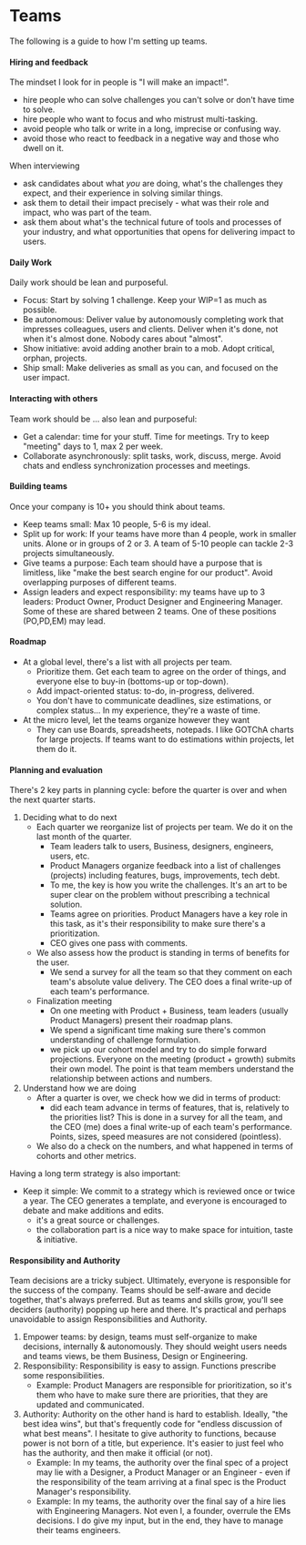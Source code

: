 # Teams

The following is a guide to how I'm setting up teams. 

#### Hiring and feedback

The mindset I look for in people is "I will make an impact!". 
 
* hire people who can solve challenges you can't solve or don't have time to solve.
* hire people who want to focus and who mistrust multi-tasking.
* avoid people who talk or write in a long, imprecise or confusing way.
* avoid those who react to feedback in a negative way and those who dwell on it.

When interviewing
- ask candidates about what *you* are doing, what's the challenges they expect, and their experience in solving similar things.
- ask them to detail their impact precisely - what was their role and impact, who was part of the team.
- ask them about what's the technical future of tools and processes of your industry, and what opportunities that opens for delivering impact to users.

#### Daily Work

Daily work should be lean and purposeful.

* Focus: Start by solving 1 challenge. Keep your WIP=1 as much as possible. 
* Be autonomous: Deliver value by autonomously completing work that impresses colleagues, users and clients. Deliver when it's done, not when it's almost done. Nobody cares about "almost".
* Show initiative: avoid adding another brain to a mob. Adopt critical, orphan, projects.
* Ship small: Make deliveries as small as you can, and focused on the user impact.

#### Interacting with others

Team work should be ... also lean and purposeful:

* Get a calendar: time for your stuff. Time for meetings. Try to keep "meeting" days to 1, max 2 per week.
* Collaborate asynchronously: split tasks, work, discuss, merge. Avoid chats and endless synchronization processes and meetings.

#### Building teams

Once your company is 10+ you should think about teams. 

* Keep teams small: Max 10 people, 5-6 is my ideal. 
* Split up for work: If your teams have more than 4 people, work in smaller units. Alone or in groups of 2 or 3. A team of 5-10 people can tackle 2-3 projects simultaneously.
* Give teams a purpose: Each team should have a purpose that is limitless, like "make the best search engine for our product". Avoid overlapping purposes of different teams. 
* Assign leaders and expect responsibility: my teams have up to 3 leaders: Product Owner, Product Designer and Engineering Manager. Some of these are shared between 2 teams. One of these positions (PO,PD,EM) may lead.

#### Roadmap

* At a global level, there's a list with all projects per team. 
    * Prioritize them. Get each team to agree on the order of things, and everyone else to buy-in (bottoms-up or top-down).
    * Add impact-oriented status: to-do, in-progress, delivered. 
    * You don't have to communicate deadlines, size estimations, or complex status... In my experience, they're a waste of time.
* At the micro level, let the teams organize however they want
    * They can use Boards, spreadsheets, notepads. I like GOTChA charts for large projects. If teams want to do estimations within projects, let them do it. 

#### Planning and evaluation

There's 2 key parts in planning cycle: before the quarter is over and when the next quarter starts.

1. Deciding what to do next
    * Each quarter we reorganize list of projects per team. We do it on the last month of the quarter.
        * Team leaders talk to users, Business, designers, engineers, users, etc. 
        * Product Managers organize feedback into a list of challenges (projects) including features, bugs, improvements, tech debt. 
        * To me, the key is how you write the challenges. It's an art to be super clear on the problem without prescribing a technical solution.
        * Teams agree on priorities. Product Managers have a key role in this task, as it's their responsibility to make sure there's a prioritization.
        * CEO gives one pass with comments.
    * We also assess how the product is standing in terms of benefits for the user.
        * We send a survey for all the team so that they comment on each team's absolute value delivery. The CEO does a final write-up of each team's performance.
    * Finalization meeting
        * On one meeting with Product + Business, team leaders (usually Product Managers) present their roadmap plans. 
        * We spend a significant time making sure there's common understanding of challenge formulation. 
        * we pick up our cohort model and try to do simple forward projections. Everyone on the meeting (product + growth) submits their own model. The point is that team members understand the relationship between actions and numbers.
1. Understand how we are doing
    * After a quarter is over, we check how we did in terms of product:
        * did each team advance in terms of features, that is, relatively to the priorities list? This is done in a survey for all the team, and the CEO (me) does a final write-up of each team's performance. Points, sizes, speed measures are not considered (pointless).
    * We also do a check on the numbers, and what happened in terms of cohorts and other metrics.

Having a long term strategy is also important:

* Keep it simple: We commit to a strategy which is reviewed once or twice a year. The CEO generates a template, and everyone is encouraged to debate and make additions and edits. 
    * it's a great source or challenges. 
    * the collaboration part is a nice way to make space for intuition, taste & initiative.

#### Responsibility and Authority

Team decisions are a tricky subject. Ultimately, everyone is responsible for the success of the company. Teams should be self-aware and decide together, that's always preferred. But as teams and skills grow, you'll see deciders (authority) popping up here and there. It's practical and perhaps unavoidable to assign Responsibilities and Authority.

1. Empower teams: by design, teams must self-organize to make decisions, internally & autonomously. They should weight users needs and teams views, be them Business, Design or Engineering. 
1. Responsibility: Responsibility is easy to assign. Functions prescribe some responsibilities.
    * Example: Product Managers are responsible for prioritization, so it's them who have to make sure there are priorities, that they are updated and communicated. 
1. Authority: Authority on the other hand is hard to establish. Ideally, "the best idea wins", but that's frequently code for "endless discussion of what best means". I hesitate to give authority to functions, because power is not born of a title, but experience. It's easier to just feel who has the authority, and then make it official (or not). 
    * Example: In my teams, the authority over the final spec of a project may lie with a Designer, a Product Manager or an Engineer - even if the responsibility of the team arriving at a final spec is the Product Manager's responsibility. 
    * Example: In my teams, the authority over the final say of a hire lies with Engineering Managers. Not even I, a founder, overrule the EMs decisions. I do give my input, but in the end, they have to manage their teams engineers.
